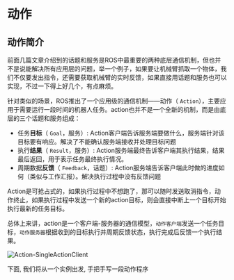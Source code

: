 # 动作

## 动作简介

前面几篇文章介绍到的话题和服务是ROS中最重要的两种底层通信机制，但也并不是说能解决所有应用层的问题，举一个例子，如果要让机械臂抓取一个物体，我们不仅要发出指令，还需要获取机械臂的实时反馈，如果直接用话题和服务也可以实现，不过一下得上好几个，有点麻烦。

针对类似的场景，ROS推出了一个应用级的通信机制——动作（ `Action`），主要应用于需要运行一段时间的机器人任务。action也并不是一个全新的机制，而是由底层的三个话题和服务组成：

* 任务**目标**（ `Goal`，服务）: Action客户端告诉服务端要做什么，服务端针对该目标要有响应。解决了不能确认服务端接收并处理目标问题
* 执行**结果**（ `Result`，服务）: Action服务端最终告诉客户端其执行结果，结果最后返回，用于表示任务最终执行情况。
* 周期数据**反馈**（ `Feedback`，话题）: Action服务端告诉客户端此时做的进度如何（类似与工作汇报）。解决执行过程中没有反馈问题

Action是可抢占式的，如果执行过程中不想跑了，那可以随时发送取消指令，动作终止，如果执行过程中发送一个新的action目标，则会直接中断上一个目标开始执行最新的任务目标。

总体上来讲，action是一个客户端-服务器的通信模型，`动作客户端`发送一个任务目标，`动作服务器`根据收到的目标执行并周期反馈状态，执行完成后反馈一个执行结果。

![Action-SingleActionClient](https://fan-ziqi.oss-cn-beijing.aliyuncs.com/img/Action-SingleActionClient.gif)

下面, 我们将从一个实例出发, 手把手写一段动作程序


